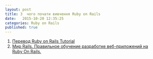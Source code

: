 ```yaml
---
layout: post
title: З  чого почати вивчення Ruby on Rails
date:   2015-10-20 12:35:25
categories: Ruby on Rails
published: true
---
```



1. [Перевод Ruby on Rails Tutorial](http://railstutorial.ru/chapters/4_0/beginning)
2. [Мир Rails. Правильное обучение разработке веб-приложений на Ruby On Rails](http://romansnitko.com/rails_book_example.html)[.](http://scanlibs.com/obuchenie-razrabotke-veb-prilozheniy-na-ruby-on-rails/)
